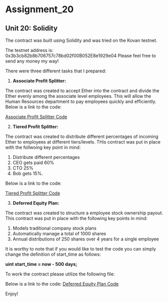 # Assignment_20
## **Unit 20: Solidity**

The contract was built using Solidity and was tried on the Kovan testnet.

The testnet address is: 0x3b3cb82b8b706757c78bd02f00B052E8e1929e04 
Please feel free to send any money my way!

There were three different tasks that I prepared:

1. **Associate Profit Splitter:**

The contract was created to accept Ether into the contract and divide the Ether evenly among the associate level employees. This will allow the Human Resources department to pay employees quickly and efficiently. Below is a link to the code:

[Associate Profit Splitter Code](AssociateProfitSplitter.sol)



2. **Tiered Profit Splitter:**

The contract was created to distribute different percentages of incoming Ether to employees at different tiers/levels. THis contract was put in place with the follwoing key point in mind:

1. Distribute different percentages
2. CEO gets paid 60%
3. CTO 25%
4. Bob gets 15%.

 Below is a link to the code:
 
 [Tiered Profit Splitter Code](TieredProfitSplitter.sol)

3. **Deferred Equity Plan:**

The contract was created to structure a employee stock ownership payout. This contract was put in place with the following key points in mind:

  1. Models traditional company stock plans
  2. Automatically manage a total of 1000 shares
  3. Annual distributions of 250 shares over 4 years for a single employee

It is worthy to note that if you would like to test the code you can simply change the definition of start_time as follows:
  
  **uint start_time = now - 500 days;**



To work the contract please utilize the following file:  

Below is a link to the code: 
[Deferred Equity Plan Code](DeferredEquityPlan2.sol)
  
  
  
Enjoy!
